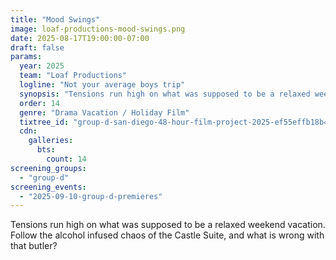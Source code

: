 ```yaml
---
title: "Mood Swings"
image: loaf-productions-mood-swings.png
date: 2025-08-17T19:00:00-07:00
draft: false
params:
  year: 2025
  team: "Loaf Productions"
  logline: "Not your average boys trip"
  synopsis: "Tensions run high on what was supposed to be a relaxed weekend vacation. Follow the alcohol infused chaos of the Castle Suite, and what is wrong with that butler?"
  order: 14
  genre: "Drama Vacation / Holiday Film"
  tixtree_id: "group-d-san-diego-48-hour-film-project-2025-ef55effb18b4"
  cdn:
    galleries:
      bts:
        count: 14
screening_groups:
  - "group-d"
screening_events:
  - "2025-09-10-group-d-premieres"
---
```


Tensions run high on what was supposed to be a relaxed weekend vacation. Follow the alcohol infused chaos of the Castle Suite, and what is wrong with that butler?

